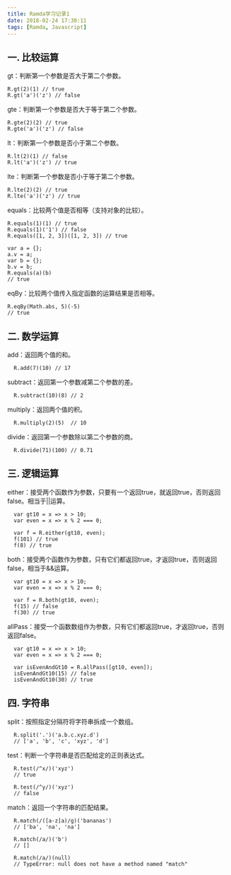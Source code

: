```yaml
---
title: Ramda学习记录1
date: 2018-02-24 17:30:11
tags: [Ramda, Javascript]
---
```


## 一. 比较运算

gt：判断第一个参数是否大于第二个参数。

    R.gt(2)(1) // true
    R.gt('a')('z') // false

gte：判断第一个参数是否大于等于第二个参数。

    R.gte(2)(2) // true
    R.gte('a')('z') // false

lt：判断第一个参数是否小于第二个参数。

    R.lt(2)(1) // false
    R.lt('a')('z') // true

lte：判断第一个参数是否小于等于第二个参数。

    R.lte(2)(2) // true
    R.lte('a')('z') // true

equals：比较两个值是否相等（支持对象的比较）。

    R.equals(1)(1) // true
    R.equals(1)('1') // false
    R.equals([1, 2, 3])([1, 2, 3]) // true

    var a = {};
    a.v = a;
    var b = {};
    b.v = b;
    R.equals(a)(b)
    // true
    
eqBy：比较两个值传入指定函数的运算结果是否相等。

    R.eqBy(Math.abs, 5)(-5)
    // true


## 二. 数学运算

  add：返回两个值的和。

      R.add(7)(10) // 17

  subtract：返回第一个参数减第二个参数的差。

      R.subtract(10)(8) // 2

  multiply：返回两个值的积。

      R.multiply(2)(5)  // 10

  divide：返回第一个参数除以第二个参数的商。

      R.divide(71)(100) // 0.71

## 三. 逻辑运算

either：接受两个函数作为参数，只要有一个返回true，就返回true，否则返回false。相当于||运算。

      var gt10 = x => x > 10;
      var even = x => x % 2 === 0;

      var f = R.either(gt10, even);
      f(101) // true
      f(8) // true


both：接受两个函数作为参数，只有它们都返回true，才返回true，否则返回false，相当于&&运算。

      var gt10 = x => x > 10;
      var even = x => x % 2 === 0;

      var f = R.both(gt10, even);
      f(15) // false
      f(30) // true


allPass：接受一个函数数组作为参数，只有它们都返回true，才返回true，否则返回false。

      var gt10 = x => x > 10;
      var even = x => x % 2 === 0;

      var isEvenAndGt10 = R.allPass([gt10, even]);
      isEvenAndGt10(15) // false
      isEvenAndGt10(30) // true  

## 四. 字符串          

split：按照指定分隔符将字符串拆成一个数组。

      R.split('.')('a.b.c.xyz.d')
      // ['a', 'b', 'c', 'xyz', 'd']

test：判断一个字符串是否匹配给定的正则表达式。

      R.test(/^x/)('xyz')
      // true

      R.test(/^y/)('xyz')
      // false

match：返回一个字符串的匹配结果。

      R.match(/([a-z]a)/g)('bananas')
      // ['ba', 'na', 'na']

      R.match(/a/)('b')
      // []

      R.match(/a/)(null)
      // TypeError: null does not have a method named "match"
